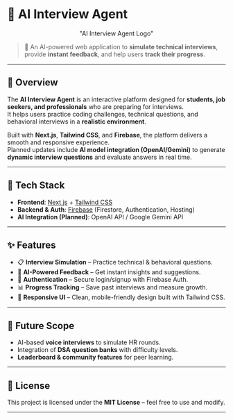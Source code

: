 # 🤖 AI Interview Agent  

<p align="center">
 "AI Interview Agent Logo"
</p>  

> 🚀 An AI-powered web application to **simulate technical interviews**, provide **instant feedback**, and help users **track their progress**.  

---

## 📌 Overview  

The **AI Interview Agent** is an interactive platform designed for **students, job seekers, and professionals** who are preparing for interviews.  
It helps users practice coding challenges, technical questions, and behavioral interviews in a **realistic environment**.  

Built with **Next.js**, **Tailwind CSS**, and **Firebase**, the platform delivers a smooth and responsive experience.  
Planned updates include **AI model integration (OpenAI/Gemini)** to generate **dynamic interview questions** and evaluate answers in real time.  

---

## 🚀 Tech Stack  

- **Frontend**: [Next.js](https://nextjs.org/) + [Tailwind CSS](https://tailwindcss.com/)  
- **Backend & Auth**: [Firebase](https://firebase.google.com/) (Firestore, Authentication, Hosting)  
- **AI Integration (Planned)**: OpenAI API / Google Gemini API  

---

## ✨ Features  

- 📋 **Interview Simulation** – Practice technical & behavioral questions.  
- 🤖 **AI-Powered Feedback** – Get instant insights and suggestions.  
- 🔑 **Authentication** – Secure login/signup with Firebase Auth.  
- 📊 **Progress Tracking** – Save past interviews and measure growth.  
- 🎨 **Responsive UI** – Clean, mobile-friendly design built with Tailwind CSS.  

---

## 📢 Future Scope  

- AI-based **voice interviews** to simulate HR rounds.  
- Integration of **DSA question banks** with difficulty levels.  
- **Leaderboard & community features** for peer learning.  

---

## 📄 License  

This project is licensed under the **MIT License** – feel free to use and modify.  

---
